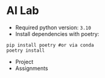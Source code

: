 # AI Lab

* Required python version: `3.10`
* Install dependencies with poetry:
```
pip install poetry #or via conda
poetry install
```

* Project
* Assignments
